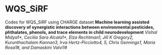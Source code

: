 # WQS_SiRF
Codes for WQS_SiRF using CHARGE dataset 
**Machine learning assisted discovery of synergistic interactions between environmental pesticides, phthalates, phenols, and trace elements in child neurodevelopment**
_Vishal Midya1*, Cecilia Sara Alcala1*, Elza Rechtman1, Jill K Gregory2, Kurunthachalam Kannan3, Irva Hertz-Picciotto4, 5, Chris Gennings1, Maria Rosa1#, and Damaskini Valvi1#_


